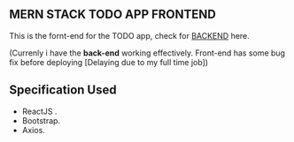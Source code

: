## MERN STACK TODO APP FRONTEND

This is the fornt-end for the TODO app, check for [BACKEND](https://github.com/Hiteshsaai/TODO_MERN_App_backend) here.

(Currenly i have the **back-end** working effectively. Front-end has some bug fix before deploying [Delaying due to my full time job])

## Specification Used
* ReactJS .
* Bootstrap.
* Axios.
